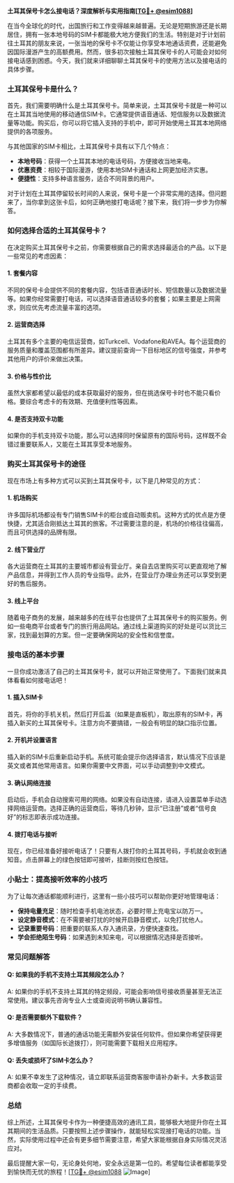 **土耳其保号卡怎么接电话？深度解析与实用指南[[TG💪+ @esim1088](https://t.me/s/esim1088)]**

在当今全球化的时代，出国旅行和工作变得越来越普遍。无论是短期旅游还是长期居住，拥有一张本地号码的SIM卡都能极大地方便我们的生活。特别是对于计划前往土耳其的朋友来说，一张当地的保号卡不仅能让你享受本地通话资费，还能避免因国际漫游产生的高额费用。然而，很多初次接触土耳其保号卡的人可能会对如何接电话感到困惑。今天，我们就来详细聊聊土耳其保号卡的使用方法以及接电话的具体步骤。

### 土耳其保号卡是什么？

首先，我们需要明确什么是土耳其保号卡。简单来说，土耳其保号卡就是一种可以在土耳其当地使用的移动通信SIM卡。它通常提供语音通话、短信服务以及数据流量等功能。购买后，你可以将它插入支持的手机中，即可开始使用土耳其本地网络提供的各项服务。

与其他国家的SIM卡相比，土耳其保号卡具有以下几个特点：
- **本地号码**：获得一个土耳其本地的电话号码，方便接收当地来电。
- **优惠资费**：相较于国际漫游，使用本地SIM卡通话和上网更加经济实惠。
- **便捷性**：支持多种语言服务，适合不同背景的用户。

对于计划在土耳其停留较长时间的人来说，保号卡是一个非常实用的选择。但问题来了，当你拿到这张卡后，如何正确地接打电话呢？接下来，我们将一步步为你解答。

### 如何选择合适的土耳其保号卡？

在决定购买土耳其保号卡之前，你需要根据自己的需求选择最适合的产品。以下是一些常见的考虑因素：

#### 1. **套餐内容**
不同的保号卡会提供不同的套餐内容，包括语音通话时长、短信数量以及数据流量等。如果你经常需要打电话，可以选择语音通话较多的套餐；如果主要是上网需求，则应优先考虑流量丰富的选项。

#### 2. **运营商选择**
土耳其有多个主要的电信运营商，如Turkcell、Vodafone和AVEA。每个运营商的服务质量和覆盖范围都有所差异。建议提前查询一下目标地区的信号强度，并参考其他用户的评价来做出决策。

#### 3. **价格与性价比**
虽然大家都希望以最低的成本获取最好的服务，但在挑选保号卡时也不能只看价格。要综合考虑卡的有效期、充值便利性等因素。

#### 4. **是否支持双卡功能**
如果你的手机支持双卡功能，那么可以选择同时保留原有的国际号码，这样既不会错过重要联系人，又能在土耳其享受本地服务。

### 购买土耳其保号卡的途径

现在市场上有多种方式可以买到土耳其保号卡，以下是几种常见的方式：

#### 1. **机场购买**
许多国际机场都设有专门销售SIM卡的柜台或自动贩卖机。这种方式的优点是方便快捷，尤其适合刚抵达土耳其的旅客。不过需要注意的是，机场的价格往往偏高，而且可供选择的品牌有限。

#### 2. **线下营业厅**
各大运营商在土耳其的主要城市都设有营业厅。亲自去店里购买可以更直观地了解产品信息，并得到工作人员的专业指导。此外，在营业厅办理业务还可以享受到更好的售后服务。

#### 3. **线上平台**
随着电子商务的发展，越来越多的在线平台也提供了土耳其保号卡的购买服务。例如一些电商平台或者专门的旅行用品网站。通过线上渠道购买的好处是可以货比三家，找到最划算的方案。但一定要确保网站的安全性和信誉度。

### 接电话的基本步骤

一旦你成功激活了自己的土耳其保号卡，就可以开始正常使用了。下面我们就来具体看看如何接电话吧！

#### 1. **插入SIM卡**
首先，将你的手机关机，然后打开后盖（如果是直板机），取出原有的SIM卡，再插入新买的土耳其保号卡。注意方向不要搞错，一般会有明显的缺口指示位置。

#### 2. **开机并设置语言**
插入新的SIM卡后重新启动手机。系统可能会提示你选择语言，默认情况下应该是英文或者其他常用语言。如果你需要中文界面，可以手动调整到中文模式。

#### 3. **确认网络连接**
启动后，手机会自动搜索可用的网络。如果没有自动连接，请进入设置菜单手动选择网络运营商。选择正确的运营商后，等待几秒钟，显示“已注册”或者“信号良好”的标志即表示成功连接。

#### 4. **拨打电话与接听**
现在，你已经准备好接听电话了！只要有人拨打你的土耳其号码，手机就会收到通知音。点击屏幕上的绿色按钮即可接听，挂断则按红色按钮。

### 小贴士：提高接听效率的小技巧

为了让每次通话都能顺利进行，这里有一些小技巧可以帮助你更好地管理电话：

- **保持电量充足**：随时检查手机电池状态，必要时带上充电宝以防万一。
- **设定静音模式**：在不需要被打扰的时候开启静音模式，以免打扰他人。
- **记录重要号码**：把重要的联系人存入通讯录，方便快速查找。
- **学会拒绝陌生号码**：如果遇到未知来电，可以根据情况选择是否接听。

### 常见问题解答

#### Q: 如果我的手机不支持土耳其频段怎么办？
A: 如果你的手机不支持土耳其的特定频段，可能会影响信号接收质量甚至无法正常使用。建议事先咨询专业人士或查阅说明书确认兼容性。

#### Q: 是否需要额外下载软件？
A: 大多数情况下，普通的通话功能无需额外安装任何软件。但如果你希望获得更多增值服务（如国际长途拨打），则可能需要下载相关应用程序。

#### Q: 丢失或损坏了SIM卡怎么办？
A: 如果不幸发生了这种情况，请立即联系运营商客服申请补办新卡。大多数运营商都会收取一定的手续费。

### 总结

综上所述，土耳其保号卡作为一种便捷高效的通讯工具，能够极大地提升你在土耳其期间的生活品质。只要按照上述步骤操作，就能轻松实现接打电话的功能。当然，实际使用过程中还会有更多细节需要注意，希望大家能根据自身实际情况灵活应对。

最后提醒大家一句，无论身处何地，安全永远是第一位的。希望每位读者都能享受到愉快而无忧的旅程！[[TG💪+ @esim1088](https://t.me/s/esim1088) ![Image](https://i.postimg.cc/4NQfJmqS/Snipaste-2025-05-13-00-14-12.png)]